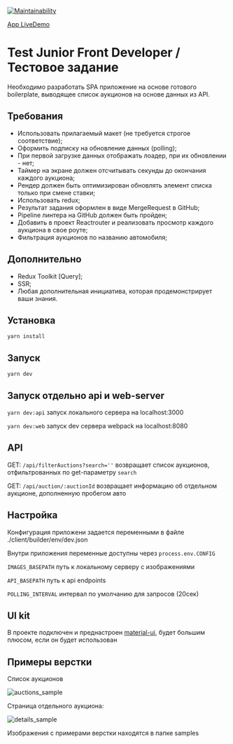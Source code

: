 
[![Maintainability](https://api.codeclimate.com/v1/badges/b915728e6f6ad71b8020/maintainability)](https://codeclimate.com/github/asenka0301/carTechRu_test/maintainability)

[App LiveDemo](https://cartechru-test.onrender.com)

# Test Junior Front Developer / Тестовое задание

Необходимо разработать SPA приложение на основе готового boilerplate, выводящее список аукционов на основе данных из API.

## Требования 

- Использовать прилагаемый макет (не требуется строгое соответствие);
- Оформить подписку на обновление данных (polling);
- При первой загрузке данных отображать лоадер, при их обновлении - нет;
- Таймер на экране должен отсчитывать секунды до окончания каждого аукциона;
- Рендер должен быть оптимизирован обновлять элемент списка только при смене ставки;
- Использовать redux;
- Результат задания оформлен в виде MergeRequest в GitHub;
- Pipeline линтера на GitHub должен быть пройден;
- Добавить в проект Reactrouter и реализовать просмотр каждого аукциона в свое роуте;
- Фильтрация аукционов по названию автомобиля;

## Дополнительно

- Redux Toolkit [Query];
- SSR;
- Любая дополнительная инициатива, которая продемонстрирует ваши знания.

## Установка

`yarn install`

## Запуск

`yarn dev`

## Запуск отдельно api и web-server

`yarn dev:api` запуск локального сервера на localhost:3000

`yarn dev:web` запуск dev сервера webpack на localhost:8080

## API

GET: `/api/filterAuctions?search=''` возвращает список аукционов, отфильтрованных по get-параметру `search`

GET: `/api/auction/:auctionId` возвращает информацию об отдельном аукционе, дополненную пробегом авто

## Настройка

Конфигурация приложени задается переменными в файле ./client/builder/env/dev.json

Внутри приложения переменные доступны через `process.env.CONFIG`

`IMAGES_BASEPATH` путь к локальному серверу с изображениями

`API_BASEPATH` путь к api endpoints

`POLLING_INTERVAL` интервал по умолчанию для запросов (20сек)

## UI kit

В проекте подключен и преднастроен [material-ui](https://mui.com/), будет большим плюсом, если он будет использован

## Примеры верстки

Список аукционов

![auctions_sample](https://user-images.githubusercontent.com/68642210/153865143-adf5a83a-dc48-4350-afd9-58f6f31fa074.jpg)

 Страница отдельного аукциона:

![details_sample](https://user-images.githubusercontent.com/68642210/153865147-692885a0-e215-4fc8-80bc-b85491925280.jpg)

Изображения с примерами верстки находятся в папке samples
